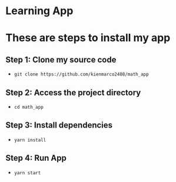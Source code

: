 # Learning App

# These are steps to install my app

## Step 1: Clone my source code

- `git clone https://github.com/kienmarco2408/math_app`

## Step 2: Access the project directory

- `cd math_app`

## Step 3: Install dependencies

- `yarn install`

## Step 4: Run App

- `yarn start`
